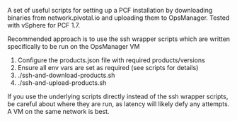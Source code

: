 A set of useful scripts for setting up a PCF installation by downloading binaries from network.pivotal.io and uploading them to OpsManager. Tested with vSphere for PCF 1.7.

Recommended approach is to use the ssh wrapper scripts which are written specifically to be run on the OpsManager VM

1. Configure the products.json file with required products/versions
2. Ensure all env vars are set as required (see scripts for details)
3. ./ssh-and-download-products.sh
4. ./ssh-and-upload-products.sh

If you use the underlying scripts directly instead of the ssh wrapper scripts, be careful about where they are run, as latency will likely defy any attempts. A VM on the same network is best.

